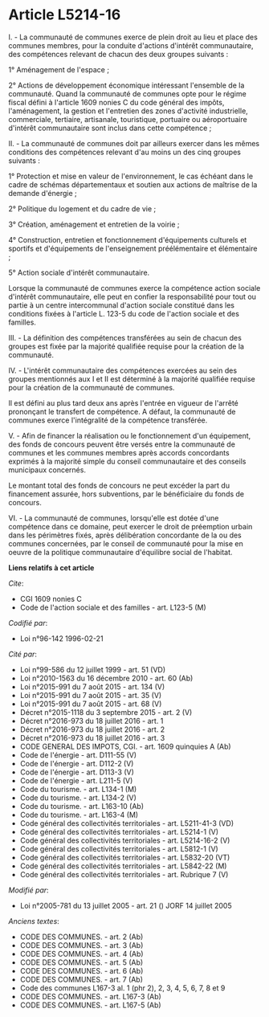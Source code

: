 # Article L5214-16

I. - La communauté de communes exerce de plein droit au lieu et place des communes membres, pour la conduite d'actions
d'intérêt communautaire, des compétences relevant de chacun des deux groupes suivants :

1° Aménagement de l'espace ;

2° Actions de développement économique intéressant l'ensemble de la communauté. Quand la communauté de communes opte pour le
régime fiscal défini à l'article 1609 nonies C du code général des impôts, l'aménagement, la gestion et l'entretien des zones
d'activité industrielle, commerciale, tertiaire, artisanale, touristique, portuaire ou aéroportuaire d'intérêt communautaire
sont inclus dans cette compétence ;

II. - La communauté de communes doit par ailleurs exercer dans les mêmes conditions des compétences relevant d'au moins un
des cinq groupes suivants :

1° Protection et mise en valeur de l'environnement, le cas échéant dans le cadre de schémas départementaux et soutien aux
actions de maîtrise de la demande d'énergie ;

2° Politique du logement et du cadre de vie ;

3° Création, aménagement et entretien de la voirie ;

4° Construction, entretien et fonctionnement d'équipements culturels et sportifs et d'équipements de l'enseignement
préélémentaire et élémentaire ;

5° Action sociale d'intérêt communautaire.

Lorsque la communauté de communes exerce la compétence action sociale d'intérêt communautaire, elle peut en confier la
responsabilité pour tout ou partie à un centre intercommunal d'action sociale constitué dans les conditions fixées à
l'article L. 123-5 du code de l'action sociale et des familles.

III. - La définition des compétences transférées au sein de chacun des groupes est fixée par la majorité qualifiée requise
pour la création de la communauté.

IV. - L'intérêt communautaire des compétences exercées au sein des groupes mentionnés aux I et II est déterminé à la majorité
qualifiée requise pour la création de la communauté de communes.

Il est défini au plus tard deux ans après l'entrée en vigueur de l'arrêté prononçant le transfert de compétence. A défaut, la
communauté de communes exerce l'intégralité de la compétence transférée.

V. - Afin de financer la réalisation ou le fonctionnement d'un équipement, des fonds de concours peuvent être versés entre la
communauté de communes et les communes membres après accords concordants exprimés à la majorité simple du conseil
communautaire et des conseils municipaux concernés.

Le montant total des fonds de concours ne peut excéder la part du financement assurée, hors subventions, par le bénéficiaire
du fonds de concours.

VI. - La communauté de communes, lorsqu'elle est dotée d'une compétence dans ce domaine, peut exercer le droit de préemption
urbain dans les périmètres fixés, après délibération concordante de la ou des communes concernées, par le conseil de
communauté pour la mise en oeuvre de la politique communautaire d'équilibre social de l'habitat.

**Liens relatifs à cet article**

_Cite_:

  - CGI 1609 nonies C
  - Code de l'action sociale et des familles - art. L123-5 (M)

_Codifié par_:

  - Loi n°96-142 1996-02-21

_Cité par_:

  - Loi n°99-586 du 12 juillet 1999 - art. 51 (VD)
  - Loi n°2010-1563 du 16 décembre 2010 - art. 60 (Ab)
  - Loi n°2015-991 du 7 août 2015 - art. 134 (V)
  - Loi n°2015-991 du 7 août 2015 - art. 35 (V)
  - Loi n°2015-991 du 7 août 2015 - art. 68 (V)
  - Décret n°2015-1118 du 3 septembre 2015 - art. 2 (V)
  - Décret n°2016-973 du 18 juillet 2016 - art. 1
  - Décret n°2016-973 du 18 juillet 2016 - art. 2
  - Décret n°2016-973 du 18 juillet 2016 - art. 3
  - CODE GENERAL DES IMPOTS, CGI. - art. 1609 quinquies A (Ab)
  - Code de l'énergie - art. D111-55 (V)
  - Code de l'énergie - art. D112-2 (V)
  - Code de l'énergie - art. D113-3 (V)
  - Code de l'énergie - art. L211-5 (V)
  - Code du tourisme. - art. L134-1 (M)
  - Code du tourisme. - art. L134-2 (V)
  - Code du tourisme. - art. L163-10 (Ab)
  - Code du tourisme. - art. L163-4 (M)
  - Code général des collectivités territoriales - art. L5211-41-3 (VD)
  - Code général des collectivités territoriales - art. L5214-1 (V)
  - Code général des collectivités territoriales - art. L5214-16-2 (V)
  - Code général des collectivités territoriales - art. L5812-1 (V)
  - Code général des collectivités territoriales - art. L5832-20 (VT)
  - Code général des collectivités territoriales - art. L5842-22 (M)
  - Code général des collectivités territoriales - art. Rubrique 7 (V)

_Modifié par_:

  - Loi n°2005-781 du 13 juillet 2005 - art. 21 () JORF 14 juillet 2005

_Anciens textes_:

  - CODE DES COMMUNES. - art. 2 (Ab)
  - CODE DES COMMUNES. - art. 3 (Ab)
  - CODE DES COMMUNES. - art. 4 (Ab)
  - CODE DES COMMUNES. - art. 5 (Ab)
  - CODE DES COMMUNES. - art. 6 (Ab)
  - CODE DES COMMUNES. - art. 7 (Ab)
  - Code des communes L167-3 al. 1 (phr 2), 2, 3, 4, 5, 6, 7, 8 et 9
  - CODE DES COMMUNES. - art. L167-3 (Ab)
  - CODE DES COMMUNES. - art. L167-5 (Ab)
